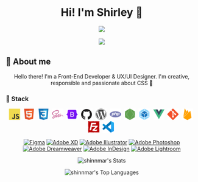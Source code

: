 <h1 align="center">Hi! I'm Shirley 🎐</h1>
<!-- <h3 align="center" style="display: flex; text-align: center">🦄 Front-End Developer | Comunicadora Social 📸 | Digital Designer 🎨</h3> -->

<p align="center">
<img src="https://readme-typing-svg.herokuapp.com?size=24&duration=5500&color=4ec6f2&center=true&vCenter=true&multiline=true&width=600&height=60&lines=Front-End+Developer+%26+UX/UI+Designer+:)"/>
</p>

<p align="center">
  <img src="https://user-images.githubusercontent.com/65095938/122179220-e9c88100-ce4c-11eb-8839-d708ba488db9.gif" />
</p>

## 🦄 About me
<div align="center">
Hello there! I'm a Front-End Developer & UX/UI Designer. I'm creative, responsible and passionate about CSS 💜
</div>

### 🚀 Stack

<div>
  <p align="center">
      <img src="https://github.com/devicons/devicon/blob/master/icons/javascript/javascript-original.svg" title="JavaScript" alt="JavaScript" width="30" height="30"/>&nbsp;
  <img src="https://github.com/devicons/devicon/blob/master/icons/html5/html5-original.svg" title="HTML5" alt="HTML" width="30" height="30"/>&nbsp;
      <img src="https://github.com/devicons/devicon/blob/master/icons/css3/css3-original.svg"  title="CSS3" alt="CSS" width="30" height="30"/>&nbsp;
      <img src="https://github.com/devicons/devicon/blob/master/icons/sass/sass-original.svg"  title="Sass" alt="Sass" width="30" height="30"/>&nbsp;
      <img src="https://github.com/devicons/devicon/blob/master/icons/bootstrap/bootstrap-original.svg"  title="Bootstrap" alt="Bootstrap" width="30" height="30"/>&nbsp;
<img src="https://github.com/devicons/devicon/blob/master/icons/github/github-original.svg"  title="GitHub" alt="GitHub" width="30" height="30"/>&nbsp;
  <img src="https://github.com/devicons/devicon/blob/master/icons/wordpress/wordpress-plain.svg" title="WordPress" alt="WordPress" width="30" height="30"/>&nbsp;
  <img src="https://github.com/devicons/devicon/blob/master/icons/php/php-plain.svg" title="php" alt="PHP" width="30" height="30"/>&nbsp;
  <img src="https://github.com/devicons/devicon/blob/master/icons/nodejs/nodejs-plain.svg" title="NodeJS" alt="NodeJS" width="30" height="30"/>&nbsp;
  <img src="https://github.com/devicons/devicon/blob/master/icons/webpack/webpack-original.svg" title="Webpack" alt="Webpack" width="30" height="30"/>&nbsp;
  <img src="https://github.com/devicons/devicon/blob/master/icons/vuejs/vuejs-original.svg" title="Vue JS" alt="Vue JS" width="30" height="30"/>&nbsp;
  <img src="https://github.com/devicons/devicon/blob/master/icons/git/git-plain.svg" title="Git" alt="Git" width="30" height="30"/>&nbsp;
  <img src="https://github.com/devicons/devicon/blob/master/icons/firebase/firebase-plain.svg" title="Firebase" alt="Firebase" width="30" height="30"/>&nbsp;
 <img src="https://github.com/devicons/devicon/blob/master/icons/filezilla/filezilla-plain.svg" title="FileZilla" alt="FileZilla" width="30" height="30"/>&nbsp;
  <img src="https://github.com/devicons/devicon/blob/master/icons/vscode/vscode-original.svg" title="Visual Studio Code" alt="Visual Studio Code" width="30" height="30"/>&nbsp;
  </p>
</div>

<div align="center">

<a href="">![Figma](https://img.shields.io/badge/Figma-000000.svg?style=flat&logo=figma&logoColor=white)</a>
<a href="">![Adobe XD](https://img.shields.io/badge/Adobe%20XD-470137?style=flat&logo=Adobe%20XD&logoColor=#FF61F6)</a>
<a href="">![Adobe Illustrator](https://img.shields.io/badge/Adobe%20Illustrator-342003.svg?style=flat&logo=adobeillustrator&logoColor=23FF9A00)</a> 
<a href="">![Adobe Photoshop](https://img.shields.io/badge/Adobe%20Photoshop-040B4F.svg?style=flat&logo=adobephotoshop&logoColor=0FBFE7)</a> 
<a href="">![Adobe Dreamweaver](https://img.shields.io/badge/Adobe%20Dreamweaver-5E0D74.svg?style=flat&logo=Adobe%20Dreamweaver&logoColor=#FF61F6)</a> 
<a href="">![Adobe InDesign](https://img.shields.io/badge/Adobe%20InDesign-3D0519?style=flat&logo=adobeindesign&logoColor=F34A88)</a> 
<a href="">![Adobe Lightroom](https://img.shields.io/badge/Adobe%20Lightroom-101975.svg?style=flat&logo=Adobe%20Lightroom&logoColor=0FBFE7)</a>

</div>

<div align="center">
   
   ![shinnmar's Stats](https://github-readme-stats.vercel.app/api?username=shinnmar&theme=material-palenight&show_icons=true&hide_border=true&count_private=true)
   
   
   ![shinnmar's Top Languages](https://github-readme-stats.vercel.app/api/top-langs/?username=shinnmar&theme=material-palenight&show_icons=true&hide_border=true&layout=compact)


</div>





